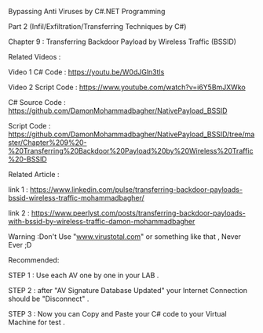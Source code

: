 

Bypassing Anti Viruses by C#.NET Programming

Part 2 (Infil/Exfiltration/Transferring Techniques by C#)

Chapter 9 : Transferring Backdoor Payload by Wireless Traffic (BSSID)

Related Videos :

Video 1 C# Code : https://youtu.be/W0dJGln3tls

Video 2 Script Code : https://www.youtube.com/watch?v=i6Y5BmJXWko

C# Source Code : https://github.com/DamonMohammadbagher/NativePayload_BSSID

Script Code : https://github.com/DamonMohammadbagher/NativePayload_BSSID/tree/master/Chapter%209%20-%20Transferring%20Backdoor%20Payload%20by%20Wireless%20Traffic%20-BSSID

Related Article :

link 1 : https://www.linkedin.com/pulse/transferring-backdoor-payloads-bssid-wireless-traffic-mohammadbagher/

link 2 : https://www.peerlyst.com/posts/transferring-backdoor-payloads-with-bssid-by-wireless-traffic-damon-mohammadbagher

Warning :Don't Use "www.virustotal.com" or something like that , Never Ever ;D

Recommended:

STEP 1 : Use each AV one by one in your LAB .

STEP 2 : after "AV Signature Database Updated" your Internet Connection should be "Disconnect" .

STEP 3 : Now you can Copy and Paste your C# code to your Virtual Machine for test .
